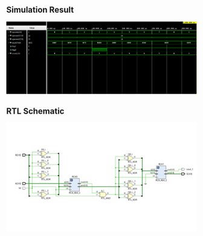 ## Simulation Result
![ALU Simulation Result](https://github.com/avil293d/ALU_8bit/blob/master/RESULTS/Simulation_result_ALU.png)
## RTL Schematic
![RTL Schematic](https://github.com/avil293d/Adder_Subtractor/blob/master/RESULTS/RTL_Schematic_Adder_sub.png)
